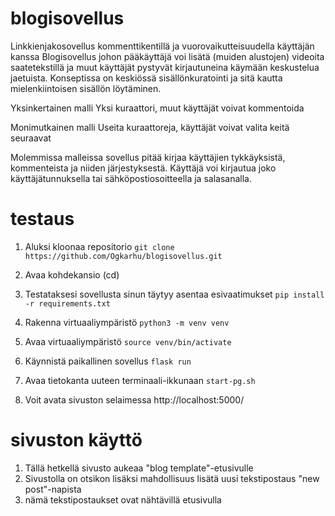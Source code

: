 # blogisovellus
Linkkienjakosovellus kommenttikentillä ja vuorovaikutteisuudella käyttäjän kanssa
Blogisovellus johon pääkäyttäjä voi lisätä (muiden alustojen) videoita saatetekstillä ja muut käyttäjät pystyvät kirjautuneina käymään keskustelua jaetuista.
Konseptissa on keskiössä sisällönkuratointi ja sitä kautta mielenkiintoisen sisällön löytäminen.

Yksinkertainen malli
Yksi kuraattori, muut käyttäjät voivat kommentoida

Monimutkainen malli
Useita kuraattoreja, käyttäjät voivat valita keitä seuraavat

Molemmissa malleissa sovellus pitää kirjaa käyttäjien tykkäyksistä, kommenteista ja niiden järjestyksestä.
Käyttäjä voi kirjautua joko käyttäjätunnuksella tai sähköpostiosoitteella ja salasanalla.

# testaus
1. Aluksi kloonaa repositorio
    ```git clone https://github.com/Ogkarhu/blogisovellus.git```
2. Avaa kohdekansio (cd)

3. Testataksesi sovellusta sinun täytyy asentaa esivaatimukset
    ```pip install -r requirements.txt```

4. Rakenna virtuaaliympäristö
    ```python3 -m venv venv```

5. Avaa virtuaaliympäristö
    ```source venv/bin/activate```


6. Käynnistä paikallinen sovellus
    ```flask run```

7. Avaa tietokanta uuteen terminaali-ikkunaan 
    ```start-pg.sh```

8. Voit avata sivuston selaimessa
    http://localhost:5000/

# sivuston käyttö
1. Tällä hetkellä sivusto aukeaa "blog template"-etusivulle
2. Sivustolla on otsikon lisäksi mahdollisuus lisätä uusi tekstipostaus "new post"-napista
3. nämä tekstipostaukset ovat nähtävillä etusivulla


